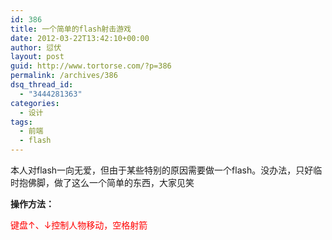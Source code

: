 ```yaml
---
id: 386
title: 一个简单的flash射击游戏
date: 2012-03-22T13:42:10+00:00
author: 愆伏
layout: post
guid: http://www.tortorse.com/?p=386
permalink: /archives/386
dsq_thread_id:
  - "3444281363"
categories:
  - 设计
tags:
  - 前端
  - flash
---
```

本人对flash一向无爱，但由于某些特别的原因需要做一个flash。没办法，只好临时抱佛脚，做了这么一个简单的东西，大家见笑
  
**操作方法：**
  
<span style="color: #ff0000;">键盘↑、↓控制人物移动，空格射箭</span>